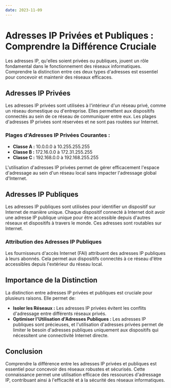 ```yaml
---
date: 2023-11-09
---
```

# Adresses IP Privées et Publiques : Comprendre la Différence Cruciale

Les adresses IP, qu'elles soient privées ou publiques, jouent un rôle fondamental dans le fonctionnement des réseaux informatiques. Comprendre la distinction entre ces deux types d'adresses est essentiel pour concevoir et maintenir des réseaux efficaces.

## Adresses IP Privées

Les adresses IP privées sont utilisées à l'intérieur d'un réseau privé, comme un réseau domestique ou d'entreprise. Elles permettent aux dispositifs connectés au sein de ce réseau de communiquer entre eux. Les plages d'adresses IP privées sont réservées et ne sont pas routées sur Internet.

### Plages d'Adresses IP Privées Courantes :

- **Classe A :** 10.0.0.0 à 10.255.255.255
- **Classe B :** 172.16.0.0 à 172.31.255.255
- **Classe C :** 192.168.0.0 à 192.168.255.255

L'utilisation d'adresses IP privées permet de gérer efficacement l'espace d'adressage au sein d'un réseau local sans impacter l'adressage global d'Internet.

## Adresses IP Publiques

Les adresses IP publiques sont utilisées pour identifier un dispositif sur Internet de manière unique. Chaque dispositif connecté à Internet doit avoir une adresse IP publique unique pour être accessible depuis d'autres réseaux et dispositifs à travers le monde. Ces adresses sont routables sur Internet.

### Attribution des Adresses IP Publiques

Les fournisseurs d'accès Internet (FAI) attribuent des adresses IP publiques à leurs abonnés. Cela permet aux dispositifs connectés à ce réseau d'être accessibles depuis l'extérieur du réseau local.

## Importance de la Distinction

La distinction entre adresses IP privées et publiques est cruciale pour plusieurs raisons. Elle permet de:

- **Isoler les Réseaux :** Les adresses IP privées évitent les conflits d'adressage entre différents réseaux privés.
- **Optimiser l'Utilisation d'Adresses Publiques :** Les adresses IP publiques sont précieuses, et l'utilisation d'adresses privées permet de limiter le besoin d'adresses publiques uniquement aux dispositifs qui nécessitent une connectivité Internet directe.

## Conclusion

Comprendre la différence entre les adresses IP privées et publiques est essentiel pour concevoir des réseaux robustes et sécurisés. Cette connaissance permet une utilisation efficace des ressources d'adressage IP, contribuant ainsi à l'efficacité et à la sécurité des réseaux informatiques.